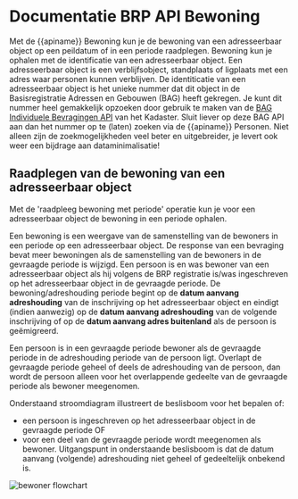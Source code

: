 # Documentatie BRP API Bewoning

Met de {{apiname}} Bewoning kun je de bewoning van een adresseerbaar object op een peildatum of in een periode raadplegen. Bewoning kun je ophalen met de identificatie van een adresseerbaar object. Een adresseerbaar object is een verblijfsobject, standplaats of ligplaats met een adres waar personen kunnen verblijven. De identiticatie van een adresseerbaar object is het unieke nummer dat dit object in de Basisregistratie Adressen en Gebouwen (BAG) heeft gekregen. Je kunt dit nummer heel gemakkelijk opzoeken door gebruik te maken van de [BAG Individuele Bevragingen API](https://www.kadaster.nl/zakelijk/producten/adressen-en-gebouwen/bag-api-individuele-bevragingen) van het Kadaster. Sluit liever op deze BAG API aan dan het nummer op te (laten) zoeken via de {{apiname}} Personen. Niet alleen zijn de zoekmogelijkheden veel beter en uitgebreider, je levert ook weer een bijdrage aan dataminimalisatie!

## Raadplegen van de bewoning van een adresseerbaar object

Met de 'raadpleeg bewoning met periode' operatie kun je voor een adresseerbaar object de bewoning in een periode ophalen.

Een bewoning is een weergave van de samenstelling van de bewoners in een periode op een adresseerbaar object. De response van een bevraging bevat meer bewoningen als de samenstelling van de bewoners in de gevraagde periode is wijzigd.
Een persoon is en was bewoner van een adresseerbaar object als hij volgens de BRP registratie is/was ingeschreven op het adresseerbaar object in de gevraagde periode. De bewoning/adreshouding periode begint op de **datum aanvang adreshouding** van de inschrijving op het adresseerbaar object en eindigt (indien aanwezig) op de **datum aanvang adreshouding** van de volgende inschrijving of op de **datum aanvang adres buitenland** als de persoon is geëmigreerd.

Een persoon is in een gevraagde periode bewoner als de gevraagde periode in de adreshouding periode van de persoon ligt. Overlapt de gevraagde periode geheel of deels de adreshouding van de persoon, dan wordt de persoon alleen voor het overlappende gedeelte van de gevraagde periode als bewoner meegenomen.

Onderstaand stroomdiagram illustreert de beslisboom voor het bepalen of:
- een persoon is ingeschreven op het adresseerbaar object in de gevraagde periode OF
- voor een deel van de gevraagde periode wordt meegenomen als bewoner.
Uitgangspunt in onderstaande beslisboom is dat de datum aanvang (volgende) adreshouding niet geheel of gedeeltelijk onbekend is.

![bewoner flowchart](../img/features-overzicht-1.svg)

